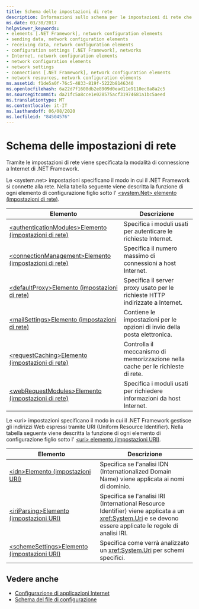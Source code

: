 ```yaml
---
title: Schema delle impostazioni di rete
description: Informazioni sullo schema per le impostazioni di rete che specificano il modo in cui il .NET Framework si connette a Internet e gestisce gli URI.
ms.date: 03/30/2017
helpviewer_keywords:
- elements [.NET Framework], network configuration elements
- sending data, network configuration elements
- receiving data, network configuration elements
- configuration settings [.NET Framework], networks
- Internet, network configuration elements
- network configuration elements
- network settings
- connections [.NET Framework], network configuration elements
- network resources, network configuration elements
ms.assetid: f1de5a0f-76c5-4833-819f-5222b8146340
ms.openlocfilehash: 6a22d7f1608db2e8909d0ead11e9110ec8a8a2c5
ms.sourcegitcommit: da21fc5a8cce1e028575acf31974681a1bc5aeed
ms.translationtype: MT
ms.contentlocale: it-IT
ms.lasthandoff: 06/08/2020
ms.locfileid: "84504576"
---
```

# <a name="network-settings-schema"></a>Schema delle impostazioni di rete
Tramite le impostazioni di rete viene specificata la modalità di connessione a Internet di .NET Framework.

Le \<system.net> impostazioni specificano il modo in cui il .NET Framework si connette alla rete. Nella tabella seguente viene descritta la funzione di ogni elemento di configurazione figlio sotto l' [ \<system.Net> elemento (impostazioni di rete)](system-net-element-network-settings.md).  
  
|Elemento|Descrizione|  
|-------------|-----------------|  
|[\<authenticationModules>Elemento (impostazioni di rete)](authenticationmodules-element-network-settings.md)|Specifica i moduli usati per autenticare le richieste Internet.|  
|[\<connectionManagement>Elemento (impostazioni di rete)](connectionmanagement-element-network-settings.md)|Specifica il numero massimo di connessioni a host Internet.|  
|[\<defaultProxy>Elemento (impostazioni di rete)](defaultproxy-element-network-settings.md)|Specifica il server proxy usato per le richieste HTTP indirizzate a Internet.|  
|[\<mailSettings>Elemento (impostazioni di rete)](mailsettings-element-network-settings.md)|Contiene le impostazioni per le opzioni di invio della posta elettronica.|  
|[\<requestCaching>Elemento (impostazioni di rete)](requestcaching-element-network-settings.md)|Controlla il meccanismo di memorizzazione nella cache per le richieste di rete.|  
|[\<webRequestModules>Elemento (impostazioni di rete)](webrequestmodules-element-network-settings.md)|Specifica i moduli usati per richiedere informazioni da host Internet.|  
  
Le \<uri> impostazioni specificano il modo in cui il .NET Framework gestisce gli indirizzi Web espressi tramite URI (Uniform Resource Identifier). Nella tabella seguente viene descritta la funzione di ogni elemento di configurazione figlio sotto l' [ \<uri> elemento (impostazioni URI)](uri-element-uri-settings.md).  
  
|Elemento|Descrizione|  
|-------------|-----------------|  
|[\<idn>Elemento (impostazioni URI)](idn-element-uri-settings.md)|Specifica se l'analisi IDN (Internationalized Domain Name) viene applicata ai nomi di dominio.|  
|[\<iriParsing>Elemento (impostazioni URI)](iriparsing-element-uri-settings.md)|Specifica se l'analisi IRI (International Resource Identifier) viene applicata a un <xref:System.Uri> e se devono essere applicate le regole di analisi IRI.|  
|[\<schemeSettings>Elemento (impostazioni URI)](schemesettings-element-uri-settings.md)|Specifica come verrà analizzato un <xref:System.Uri> per schemi specifici.|  
  
## <a name="see-also"></a>Vedere anche

- [Configurazione di applicazioni Internet](../../../network-programming/configuring-internet-applications.md)
- [Schema del file di configurazione](../index.md)
